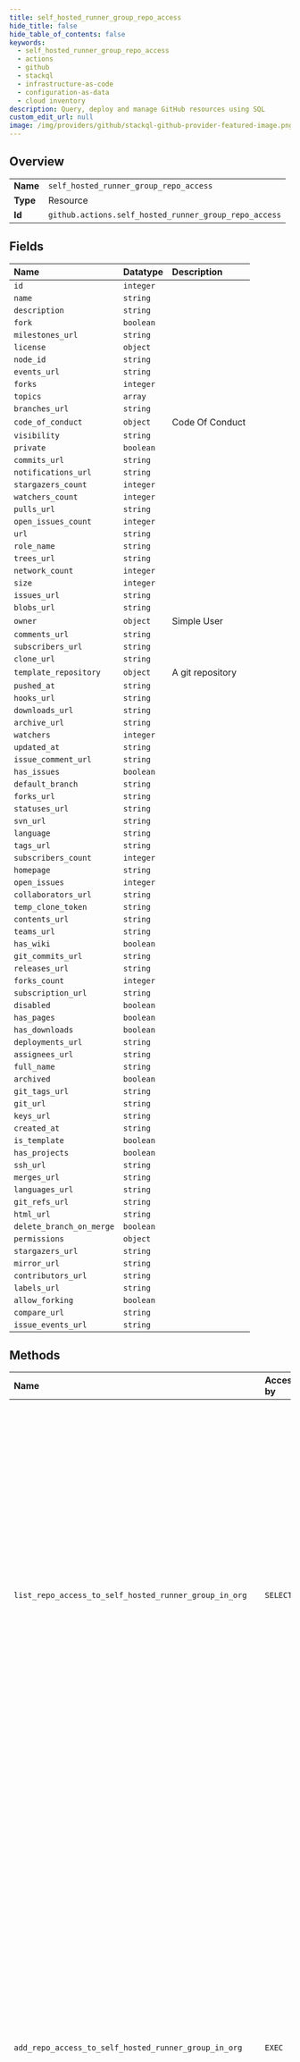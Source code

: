 ```yaml
---
title: self_hosted_runner_group_repo_access
hide_title: false
hide_table_of_contents: false
keywords:
  - self_hosted_runner_group_repo_access
  - actions
  - github    
  - stackql
  - infrastructure-as-code
  - configuration-as-data
  - cloud inventory
description: Query, deploy and manage GitHub resources using SQL
custom_edit_url: null
image: /img/providers/github/stackql-github-provider-featured-image.png
---
```

  
    

## Overview
<table><tbody>
<tr><td><b>Name</b></td><td><code>self_hosted_runner_group_repo_access</code></td></tr>
<tr><td><b>Type</b></td><td>Resource</td></tr>
<tr><td><b>Id</b></td><td><code>github.actions.self_hosted_runner_group_repo_access</code></td></tr>
</tbody></table>

## Fields
| Name | Datatype | Description |
|:-----|:---------|:------------|
| `id` | `integer` |  |
| `name` | `string` |  |
| `description` | `string` |  |
| `fork` | `boolean` |  |
| `milestones_url` | `string` |  |
| `license` | `object` |  |
| `node_id` | `string` |  |
| `events_url` | `string` |  |
| `forks` | `integer` |  |
| `topics` | `array` |  |
| `branches_url` | `string` |  |
| `code_of_conduct` | `object` | Code Of Conduct |
| `visibility` | `string` |  |
| `private` | `boolean` |  |
| `commits_url` | `string` |  |
| `notifications_url` | `string` |  |
| `stargazers_count` | `integer` |  |
| `watchers_count` | `integer` |  |
| `pulls_url` | `string` |  |
| `open_issues_count` | `integer` |  |
| `url` | `string` |  |
| `role_name` | `string` |  |
| `trees_url` | `string` |  |
| `network_count` | `integer` |  |
| `size` | `integer` |  |
| `issues_url` | `string` |  |
| `blobs_url` | `string` |  |
| `owner` | `object` | Simple User |
| `comments_url` | `string` |  |
| `subscribers_url` | `string` |  |
| `clone_url` | `string` |  |
| `template_repository` | `object` | A git repository |
| `pushed_at` | `string` |  |
| `hooks_url` | `string` |  |
| `downloads_url` | `string` |  |
| `archive_url` | `string` |  |
| `watchers` | `integer` |  |
| `updated_at` | `string` |  |
| `issue_comment_url` | `string` |  |
| `has_issues` | `boolean` |  |
| `default_branch` | `string` |  |
| `forks_url` | `string` |  |
| `statuses_url` | `string` |  |
| `svn_url` | `string` |  |
| `language` | `string` |  |
| `tags_url` | `string` |  |
| `subscribers_count` | `integer` |  |
| `homepage` | `string` |  |
| `open_issues` | `integer` |  |
| `collaborators_url` | `string` |  |
| `temp_clone_token` | `string` |  |
| `contents_url` | `string` |  |
| `teams_url` | `string` |  |
| `has_wiki` | `boolean` |  |
| `git_commits_url` | `string` |  |
| `releases_url` | `string` |  |
| `forks_count` | `integer` |  |
| `subscription_url` | `string` |  |
| `disabled` | `boolean` |  |
| `has_pages` | `boolean` |  |
| `has_downloads` | `boolean` |  |
| `deployments_url` | `string` |  |
| `assignees_url` | `string` |  |
| `full_name` | `string` |  |
| `archived` | `boolean` |  |
| `git_tags_url` | `string` |  |
| `git_url` | `string` |  |
| `keys_url` | `string` |  |
| `created_at` | `string` |  |
| `is_template` | `boolean` |  |
| `has_projects` | `boolean` |  |
| `ssh_url` | `string` |  |
| `merges_url` | `string` |  |
| `languages_url` | `string` |  |
| `git_refs_url` | `string` |  |
| `html_url` | `string` |  |
| `delete_branch_on_merge` | `boolean` |  |
| `permissions` | `object` |  |
| `stargazers_url` | `string` |  |
| `mirror_url` | `string` |  |
| `contributors_url` | `string` |  |
| `labels_url` | `string` |  |
| `allow_forking` | `boolean` |  |
| `compare_url` | `string` |  |
| `issue_events_url` | `string` |  |
## Methods
| Name | Accessible by | Required Params | Description |
|:-----|:--------------|:----------------|:------------|
| `list_repo_access_to_self_hosted_runner_group_in_org` | `SELECT` | `org, runner_group_id` | The self-hosted runner groups REST API is available with GitHub Enterprise Cloud and GitHub Enterprise Server. For more information, see "[GitHub's products](https://docs.github.com/github/getting-started-with-github/githubs-products)."<br /><br />Lists the repositories with access to a self-hosted runner group configured in an organization.<br /><br />You must authenticate using an access token with the `admin:org` scope to use this endpoint. |
| `add_repo_access_to_self_hosted_runner_group_in_org` | `EXEC` | `org, repository_id, runner_group_id` | The self-hosted runner groups REST API is available with GitHub Enterprise Cloud. For more information, see "[GitHub's products](https://docs.github.com/github/getting-started-with-github/githubs-products)."<br /><br /><br />Adds a repository to the list of selected repositories that can access a self-hosted runner group. The runner group must have `visibility` set to `selected`. For more information, see "[Create a self-hosted runner group for an organization](#create-a-self-hosted-runner-group-for-an-organization)."<br /><br />You must authenticate using an access token with the `admin:org`<br />scope to use this endpoint. |
| `remove_repo_access_to_self_hosted_runner_group_in_org` | `EXEC` | `org, repository_id, runner_group_id` | The self-hosted runner groups REST API is available with GitHub Enterprise Cloud. For more information, see "[GitHub's products](https://docs.github.com/github/getting-started-with-github/githubs-products)."<br /><br /><br />Removes a repository from the list of selected repositories that can access a self-hosted runner group. The runner group must have `visibility` set to `selected`. For more information, see "[Create a self-hosted runner group for an organization](#create-a-self-hosted-runner-group-for-an-organization)."<br /><br />You must authenticate using an access token with the `admin:org` scope to use this endpoint. |
| `set_repo_access_to_self_hosted_runner_group_in_org` | `EXEC` | `org, runner_group_id, data__selected_repository_ids` | The self-hosted runner groups REST API is available with GitHub Enterprise Cloud. For more information, see "[GitHub's products](https://docs.github.com/github/getting-started-with-github/githubs-products)."<br /><br />Replaces the list of repositories that have access to a self-hosted runner group configured in an organization.<br /><br />You must authenticate using an access token with the `admin:org` scope to use this endpoint. |
